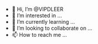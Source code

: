 - 👋 Hi, I’m @VIPDLEER
- 👀 I’m interested in ...
- 🌱 I’m currently learning ...
- 💞️ I’m looking to collaborate on ...
- 📫 How to reach me ...

<!---
VIPDLEER/VIPDLEER is a ✨ special ✨ repository because its `README.md` (this file) appears on your GitHub profile.
You can click the Preview link to take a look at your changes.
--->
